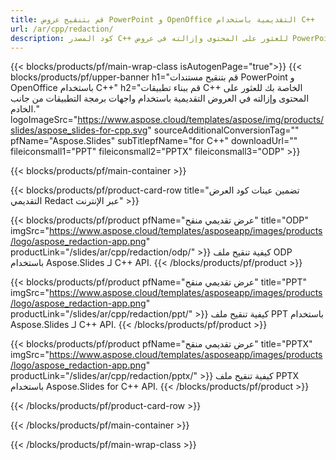 ```yaml
---
title: قم بتنقيح عروض PowerPoint و OpenOffice التقديمية باستخدام C++
url: /ar/cpp/redaction/
description: كود المصدر C++ للعثور على المحتوى وإزالته في عروض PowerPoint و OpenOffice ™ التقديمية
---
```


{{< blocks/products/pf/main-wrap-class isAutogenPage="true">}}
{{< blocks/products/pf/upper-banner h1="قم بتنقيح مستندات PowerPoint و OpenOffice باستخدام C++" h2="قم ببناء تطبيقات C++ الخاصة بك للعثور على المحتوى وإزالته في العروض التقديمية باستخدام واجهات برمجة التطبيقات من جانب الخادم." logoImageSrc="https://www.aspose.cloud/templates/aspose/img/products/slides/aspose_slides-for-cpp.svg" sourceAdditionalConversionTag="" pfName="Aspose.Slides" subTitlepfName="for C++" downloadUrl="" fileiconsmall1="PPT" fileiconsmall2="PPTX" fileiconsmall3="ODP" >}}

{{< blocks/products/pf/main-container >}}

{{< blocks/products/pf/product-card-row title="تضمين عينات كود العرض التقديمي Redact عبر الإنترنت" >}}

{{< blocks/products/pf/product pfName="عرض تقديمي منقح" title="ODP" imgSrc="https://www.aspose.cloud/templates/asposeapp/images/products/logo/aspose_redaction-app.png" productLink="/slides/ar/cpp/redaction/odp/" >}}
كيفية تنقيح ملف ODP باستخدام Aspose.Slides لـ C++ API.
{{< /blocks/products/pf/product >}}

{{< blocks/products/pf/product pfName="عرض تقديمي منقح" title="PPT" imgSrc="https://www.aspose.cloud/templates/asposeapp/images/products/logo/aspose_redaction-app.png" productLink="/slides/ar/cpp/redaction/ppt/" >}}
كيفية تنقيح ملف PPT باستخدام Aspose.Slides لـ C++ API.
{{< /blocks/products/pf/product >}}

{{< blocks/products/pf/product pfName="عرض تقديمي منقح" title="PPTX" imgSrc="https://www.aspose.cloud/templates/asposeapp/images/products/logo/aspose_redaction-app.png" productLink="/slides/ar/cpp/redaction/pptx/" >}}
كيفية تنقيح ملف PPTX باستخدام Aspose.Slides for C++ API.
{{< /blocks/products/pf/product >}}



{{< /blocks/products/pf/product-card-row >}}

{{< /blocks/products/pf/main-container >}}
    
{{< /blocks/products/pf/main-wrap-class >}}